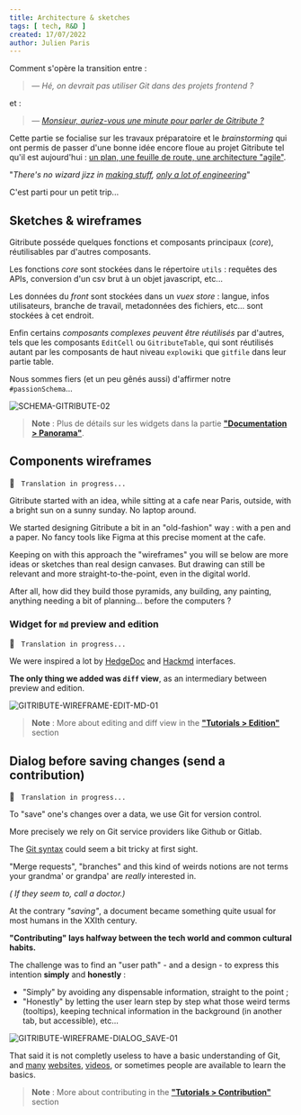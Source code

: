 ```yaml
---
title: Architecture & sketches
tags: [ tech, R&D ]
created: 17/07/2022
author: Julien Paris
---
```


Comment s'opère la transition entre :

> — _Hé, on devrait pas utiliser Git dans des projets frontend ?_

 et :

> — _[Monsieur, auriez-vous une minute pour parler de Gitribute ?](https://www.youtube.com/watch?v=sghOYbR_fXA&ab_channel=TikTokTaciousShorts)_

Cette partie se focialise sur les travaux préparatoire et le _brainstorming_ qui ont permis de passer d'une bonne idée encore floue au projet Gitribute tel qu'il est aujourd'hui : [un plan, une feuille de route, une architecture "agile"](https://www.linkedin.com/pulse/agile-approach-methodology-carlo-occhiena/).

"_There's no wizard jizz in [making stuff](https://www.youtube.com/watch?v=N4IfPtl3W_M&ab_channel=exurb1a), [only a lot of engineering](https://www.youtube.com/watch?v=qE0UimODxNg&ab_channel=exurb1a)_"

C'est parti pour un petit trip...

## Sketches & wireframes

Gitribute posséde quelques fonctions et composants principaux (_core_), réutilisables par d'autres composants.

Les fonctions _core_ sont stockées dans le répertoire `utils` : requêtes des APIs, conversion d'un csv brut à un objet javascript, etc...

Les données du _front_ sont stockées dans un _vuex store_ : langue, infos utilisateurs, branche de travail, metadonnées des fichiers, etc... sont stockées à cet endroit.

Enfin certains _composants complexes peuvent être réutilisés_ par d'autres, tels que les composants `EditCell` ou `GitributeTable`, qui sont réutilisés autant par les composants de haut niveau `explowiki` que `gitfile` dans leur partie table.

Nous sommes fiers (et un peu gênés aussi) d'affirmer notre `#passionSchema`...

![SCHEMA-GITRIBUTE-02](https://raw.githubusercontent.com/multi-coop/gitribute-documentation-content/main/images/schemas/Multi-gitribute-schema-02.png)

> **Note** : Plus de détails sur les widgets dans la partie **["Documentation > Panorama"](/docs-widgets-overview)**.

## Components wireframes

🚧  &nbsp; `Translation in progress...`

Gitribute started with an idea, while sitting at a cafe near Paris, outside, with a bright sun on a sunny sunday. No laptop around.

We started designing Gitribute a bit in an "old-fashion" way : with a pen and a paper. No fancy tools like Figma at this precise moment at the cafe.

Keeping on with this approach the "wireframes" you will se below are more ideas or sketches than real design canvases. But drawing can still be relevant and more straight-to-the-point, even in the digital world.

After all, how did they build those pyramids, any building, any painting, anything needing a bit of planning... before the computers ?

### Widget for `md` preview and edition

🚧  &nbsp; `Translation in progress...`

We were inspired a lot by [HedgeDoc](https://hedgedoc.org/) and [Hackmd](https://hackmd.io) interfaces.

**The only thing we added was `diff` view**, as an intermediary between preview and edition.

![GITRIBUTE-WIREFRAME-EDIT-MD-01](https://raw.githubusercontent.com/multi-coop/gitribute-documentation-content/main/images/schemas/Multi-gitribute-wireframe-edit-md-01.png)

> **Note** : More about editing and diff view in the **["Tutorials > Edition"](/tutorial-edition)** section

## Dialog before saving changes (send a contribution)

🚧  &nbsp; `Translation in progress...`

To "save" one's changes over a data, we use Git for version control.

More precisely we rely on Git service providers like Github or Gitlab. 

The [Git syntax](https://en.wikipedia.org/wiki/Git) could seem a bit tricky at first sight.

"Merge requests", "branches" and this kind of weirds notions are not terms your grandma' or grandpa' are _really_ interested in.

_( If they seem to, call a doctor.)_

At the contrary _"saving"_, a document became something quite usual for most humans in the XXIth century.

**"Contributing" lays halfway between the tech world and common cultural habits.**

The challenge was to find an "user path" - and a design - to express this intention **simply** and **honestly** :

- "Simply" by avoiding any dispensable information, straight to the point ;
- "Honestly" by letting the user learn step by step what those weird terms (tooltips), keeping technical information in the background (in another tab, but accessible), etc...

![GITRIBUTE-WIREFRAME-DIALOG_SAVE-01](https://raw.githubusercontent.com/multi-coop/gitribute-documentation-content/main/images/schemas/Multi-gitribute-wireframe-commit_dialog-01.png)

That said it is not completly useless to have a basic understanding of Git, and [many](https://www.atlassian.com/git) [websites](https://learngitbranching.js.org/?locale=fr_FR), [videos](https://www.youtube.com/watch?v=2ReR1YJrNOM&ab_channel=ProgrammingwithMosh), or sometimes people are available to learn the basics.

> **Note** : More about contributing in the **["Tutorials > Contribution"](/tutorial-contribution)** section
